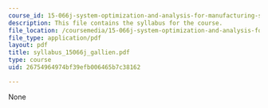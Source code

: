 ```yaml
---
course_id: 15-066j-system-optimization-and-analysis-for-manufacturing-summer-2003
description: This file contains the syllabus for the course.
file_location: /coursemedia/15-066j-system-optimization-and-analysis-for-manufacturing-summer-2003/26754964974bf39efb006465b7c38162_syllabus_15066j_gallien.pdf
file_type: application/pdf
layout: pdf
title: syllabus_15066j_gallien.pdf
type: course
uid: 26754964974bf39efb006465b7c38162

---
```

None